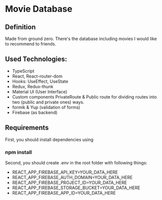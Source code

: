 # Movie Database

## Definition

Made from ground zero. There's the database including movies I would like to recommend to friends.

## Used Technologies:

- TypeScript
- React, React-router-dom
- Hooks: UseEffect, UseState
- Redux, Redux-thunk
- Material UI (User Interface)
- Custom components PrivateRoute & Public route for dividing routes into two (public and private ones) ways.
- formik & Yup (validation of forms)
- Firebase (as backend)

## Requirements

First, you should install dependencies using

### npm install

Second, you should create .env in the root folder with following things:

- REACT_APP_FIREBASE_API_KEY=YOUR_DATA_HERE
- REACT_APP_FIREBASE_AUTH_DOMAIN=YOUR_DATA_HERE
- REACT_APP_FIREBASE_PROJECT_ID=YOUR_DATA_HERE
- REACT_APP_FIREBASE_STORAGE_BUCKET=YOUR_DATA_HERE
- REACT_APP_FIREBASE_APP_ID=YOUR_DATA_HERE
